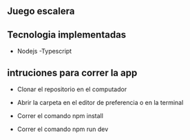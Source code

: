 ## Juego escalera

## Tecnologia implementadas 
- Nodejs
-Typescript 
 
## intruciones para correr la app
- Clonar el repositorio en el computador
- Abrir la carpeta en el editor de preferencia o en la terminal 

- Correr el comando npm install

- Correr el comando npm run dev